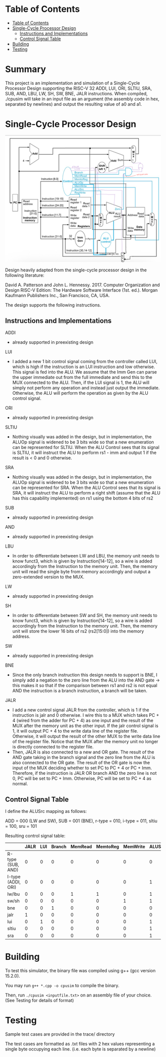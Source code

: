 # Table of Contents
- [Table of Contents](#table-of-contents)
- [Single-Cycle Processor Design](#single-cycle-processor-design)
  - [Instructions and Implementations](#instructions-and-implementations)
  - [Control Signal Table](#control-signal-table)
- [Building](#building)
- [Testing](#testing)

# Summary

This project is an implementation and simulation of a Single-Cycle Processor Design supporting the RISC-V 32 ADDI, LUI, ORI, SLTIU, SRA, SUB, AND, LBU, LW, SH, SW, BNE, JALR instructions. When compiled, ./cpusim will take in an input file as an argument (the assembly code in hex, separated by newlines) and output the resulting value of a0 and a1.

# Single-Cycle Processor Design

![Design Diagram](design-diagram.jpeg)

Design heavily adapted from the single-cycle processor design in the following literature:

David A. Patterson and John L. Hennessy. 2017. Computer Organization and Design RISC-V Edition: The Hardware Software Interface (1st. ed.). Morgan Kaufmann Publishers Inc., San Francisco, CA, USA.

The design supports the following instructions.

## Instructions and Implementations

ADDI

- already supported in preexisting design

LUI

- I added a new 1 bit control signal coming from the controller called LUI, which is high if the instruction is an LUI instruction and low otherwise. This signal is fed into the ALU. We assume that the Imm Gen can parse the upper immediate out from the full immediate and send this to the MUX connected to the ALU. Then, if the LUI signal is 1, the ALU will simply not perform any operation and instead just output the immediate. Otherwise, the ALU will perform the operation as given by the ALU control signal.

ORI

- already supported in preexisting design

SLTIU

- Nothing visually was added in the design, but in implementation, the ALUOp signal is widened to be 3 bits wide so that a new enumeration can be represented for SLTIU. When the ALU Control sees that its signal is SLTIU, it will instruct the ALU to perform rs1 - imm and output 1 if the result is < 0 and 0 otherwise.

SRA

- Nothing visually was added in the design, but in implementation, the ALUOp signal is widened to be 3 bits wide so that a new enumeration can be represented for SRA. When the ALU Control sees that its signal is SRA, it will instruct the ALU to perform a right shift (assume that the ALU has this capability implemented) on rs1 using the bottom 4 bits of rs2

SUB

- already supported in preexisting design

AND

- already supported in preexisting design

LBU

- In order to differentiate between LW and LBU, the memory unit needs to know funct3, which is given by Instruction[14-12], so a wire is added accordingly from the Instruction to the memory unit. Then, the memory unit will read the single byte from memory accordingly and output a zero-extended version to the MUX.

LW

- already supported in preexisting design

SH

- In order to differentiate between SW and SH, the memory unit needs to know funct3, which is given by Instruction[14-12], so a wire is added accordingly from the Instruction to the memory unit. Then, the memory unit will store the lower 16 bits of rs2 (rs2[15:0]) into the memory address.

SW

- already supported in preexisting design

BNE

- Since the only branch instruction this design needs to support is BNE, I simply add a negation to the zero line from the ALU into the AND gate → this makes it so that if the comparison between rs1 and rs2 is not equal AND the instruction is a branch instruction, a branch will be taken.

JALR

- I add a new control signal JALR from the controller, which is 1 if the instruction is jalr and 0 otherwise. I wire this to a MUX which takes PC + 4 (wired from the adder for PC + 4) as one input and the result of the MUX after the memory unit as the other input. If the jalr control signal is 1, it will output PC + 4 to the write data line of the register file. Otherwise, it will output the result of the other MUX to the write data line of the register file. Notice that the MUX after the memory unit no longer is directly connected to the register file.
- Then, JALR is also connected to a new and OR gate. The result of the AND gate taking in the branch signal and the zero line from the ALU is also connected to the OR gate. The result of the OR gate is now the input of the MUX deciding whether to set PC to PC + 4 or PC + Imm. Therefore, if the instruction is JALR OR branch AND the zero line is not 0, PC will be set to PC + Imm. Otherwise, PC will be set to PC + 4 as normal.

## Control Signal Table

I define the ALUSrc mapping as follows:

ADD = 000 (LW and SW), SUB = 001 (BNE), r-type = 010, i-type = 011, sltiu = 100, sru = 101

Resulting control signal table:

|  | JALR | LUI | Branch | MemRead | MemtoReg | MemWrite | ALUSrc | RegWrite | ALUOp |
| --- | --- | --- | --- | --- | --- | --- | --- | --- | --- |
| R-type (SUB, AND) | 0 | 0 | 0 | 0 | 0 | 0 | 0 | 1 | 010 |
| I-type (ADDI, ORI) | 0 | 0 | 0 | 0 | 0 | 0 | 1 | 1 | 011 |
| lw/lbu | 0 | 0 | 0 | 1 | 1 | 0 | 1 | 1 | 000 |
| sw/sh | 0 | 0 | 0 | 0 | 0 | 1 | 1 | 0 | 000 |
| bne | 0 | 0 | 1 | 0 | 0 | 0 | 0 | 0 | 001 |
| jalr | 1 | 0 | 0 | 0 | 0 | 0 | 0 | 1 | (any) |
| lui | 0 | 1 | 0 | 0 | 0 | 0 | 1 | 1 | (any) |
| sltiu | 0 | 0 | 0 | 0 | 0 | 0 | 1 | 1 | 100 |
| sra | 0 | 0 | 0 | 0 | 0 | 0 | 1 | 1 | 101 |

# Building

To test this simulator, the binary file was compiled using g++ (gcc version 15.2.0).

You may run `g++ *.cpp -o cpusim` to compile the binary.

Then, run `./cpusim <inputfile.txt>` on an assembly file of your choice. (See Testing for details of format)

# Testing

Sample test cases are provided in the trace/ directory

The test cases are formatted as .txt files with 2 hex values representing a single byte occupying each line. (i.e. each byte is separated by a newline)
